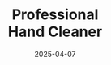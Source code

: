 ---
type: product
layout: product
date: 2025-04-07
sitemap:
  priority: 1
  changefreq: "weekly"

# SEO metadata
seoTitleSuffix: "Industrial Strength Soap Near Me"
seoDescription: >-
  Get Professional Hand Cleaner from Nutcracker Pro in Illinois. Tough on grease, gentle on skin with emollients. Ideal for mechanics, dealerships, and auto shops with fast shipping.

# Page content
title: "Professional <br> **Hand Cleaner**"
titlePrefix: "Illinois Auto Shop Supplies"
description: >-
  Professional Hand Cleaner for Illinois mechanics and dealerships. Non-solvent, skin-friendly soap tackles grease and grime. Fast shipping and bulk options for auto shops near me.

# benefitsContent
benefitsImages:
  - image: /images/handcleaner/product-despencer.jpg
    alt: "Professional Hand Cleaner Dispenser for Illinois Shops"
  - image: /images/handcleaner/product-details.jpg
    alt: "Professional Hand Cleaner Variants for Mechanics"

benefitsBlocks:
  - title: "Illinois Mechanics’ Top Choice"
    text: >-
      Professional Hand Cleaner is a favorite among Illinois auto pros. It cuts through tough grease and oil fast, perfect for busy service centers and dealerships across the state.
  - title: "Gentle on Hardworking Hands"
    text: >-
      With emollients, this soap keeps hands soft even after repeated use. Illinois mechanics love how it cleans without drying out skin during long shop hours.
  - title: "Eco-Friendly Cleaning Power"
    text: >-
      Made with walnut shell scrubbers, this soap is green and effective. Ideal for Illinois shops aiming for sustainable, high-performance mechanic supplies.
  - title: "Versatile for Illinois Industries"
    text: >-
      From auto repair to manufacturing, this soap handles oil, ink, and more. A must-have for Illinois garages and industrial workshops needing reliable cleaners.
  - title: "No Slippery Residue"
    text: >-
      This non-greasy formula lets Illinois technicians get back to work fast. Clean hands without the hassle—perfect for busy service bays statewide.
  - title: "Cost Savings for Shops"
    text: >-
      Super-concentrated to cut usage by 75%, this soap saves Illinois auto shops money. Bulk orders mean fewer restocks and more value for your garage.
  - title: "Fast Shipping in Illinois"
    text: >-
      Need mechanic supplies quick? This soap ships fast to Illinois service centers, ensuring you’re always stocked with premium hand cleaner.
  - title: "Heavy-Duty Performance"
    text: >-
      Built for tough jobs, this soap powers through grime for Illinois diesel mechanics and body shops. Professional-grade cleaning without compromise.
  - title: "Local Supply Reliability"
    text: >-
      Illinois dealerships trust this soap for consistent stock and quality. A local mechanic supply partner delivering wholesale value and safety.

# testimonials section
testimonials:
  items:
    - name: "Jake"
      text: >-
        This soap’s a game-changer for my shop in Illinois. Gets grease off quick, hands feel good, and the price is solid. Beats anything else I’ve tried.
    - name: "Tina"
      text: >-
        My crew in Springfield loves it. Cleans oil and dirt fast without drying out our hands. Fast shipping to Illinois keeps us going strong.
    - name: "Randy"
      text: >-
        Been using it in my garage near Chicago. Tough on grime, easy on skin, and a little goes far. Best hand cleaner for mechanics like me.
    - name: "Lisa"
      text: >-
        We run a dealership in Peoria, and this soap’s perfect. No greasy feel, and it saves us cash with bulk orders. Illinois shops need this.
    - name: "Carlos"
      text: >-
        Works great on my hands after fixing trucks. No harsh stuff, just clean results. Glad I found this for my Illinois shop.
    - name: "Sam"
      text: >-
        I’m a diesel guy in Rockford. This soap cuts through everything and keeps my hands from cracking. Worth every penny for sure.
    - name: "Kelly"
      text: >-
        Our service bay in Illinois uses this daily. Cleans paint and grease easy, smells good, and hands stay soft. Great product.
    - name: "Eddie"
      text: >-
        Fast delivery to my shop in Joliet. This soap’s strong but gentle, and the bulk size lasts us forever. Awesome for mechanics.
    - name: "Pat"
      text: >-
        I manage an auto shop in Illinois. This cleaner’s reliable, eco-friendly, and saves us money. My team swears by it every day.

# FAQ section
faq:
  questions:
    - question: "What grime does Professional Hand Cleaner remove?"
      answer: >-
        It tackles grease, oil, ink, paint, tar, and glue fast. Illinois mechanics and auto shops rely on its heavy-duty cleaning for tough jobs.
    - question: "Is it safe for sensitive skin in Illinois shops?"
      answer: >-
        Yes, it’s packed with conditioners to keep skin soft. Perfect for Illinois technicians washing hands often without irritation.
    - question: "Can Illinois industries beyond auto use it?"
      answer: >-
        Sure thing. It’s great for construction and manufacturing too. Illinois workshops get versatile, professional cleaning power.
    - question: "Does it have fragrances or dyes?"
      answer: >-
        No, it’s dye-free with no added scents. Illinois mechanics get a natural, safe clean that’s tough on grime, easy on hands.
    - question: "Why walnut shell scrubbers?"
      answer: >-
        They’re eco-friendly and biodegradable, gentle yet effective. Illinois shops love this green option for mechanic supplies near me.
    - question: "How’s it better than harsh chemical soaps?"
      answer: >-
        No harsh stuff means less dryness and health risks. Illinois auto shops save on costs and keep hands healthy with this soap.
    - question: "Good for Illinois dealerships?"
      answer: >-
        Absolutely. It’s cost-effective, ships fast, and cleans deep. Illinois dealerships trust it for service bays and bulk stock.
    - question: "Bulk options for Illinois garages?"
      answer: >-
        Yes, wholesale sizes cut costs and restocks. Illinois mechanics get premium soap with fast delivery for high-volume use.

---